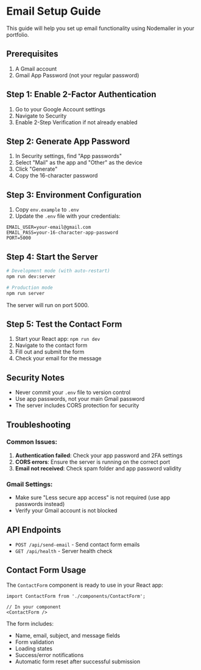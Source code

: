 # Email Setup Guide

This guide will help you set up email functionality using Nodemailer in your portfolio.

## Prerequisites

1. A Gmail account
2. Gmail App Password (not your regular password)

## Step 1: Enable 2-Factor Authentication

1. Go to your Google Account settings
2. Navigate to Security
3. Enable 2-Step Verification if not already enabled

## Step 2: Generate App Password

1. In Security settings, find "App passwords"
2. Select "Mail" as the app and "Other" as the device
3. Click "Generate"
4. Copy the 16-character password

## Step 3: Environment Configuration

1. Copy `env.example` to `.env`
2. Update the `.env` file with your credentials:

```env
EMAIL_USER=your-email@gmail.com
EMAIL_PASS=your-16-character-app-password
PORT=5000
```

## Step 4: Start the Server

```bash
# Development mode (with auto-restart)
npm run dev:server

# Production mode
npm run server
```

The server will run on port 5000.

## Step 5: Test the Contact Form

1. Start your React app: `npm run dev`
2. Navigate to the contact form
3. Fill out and submit the form
4. Check your email for the message

## Security Notes

- Never commit your `.env` file to version control
- Use app passwords, not your main Gmail password
- The server includes CORS protection for security

## Troubleshooting

### Common Issues:

1. **Authentication failed**: Check your app password and 2FA settings
2. **CORS errors**: Ensure the server is running on the correct port
3. **Email not received**: Check spam folder and app password validity

### Gmail Settings:

- Make sure "Less secure app access" is not required (use app passwords instead)
- Verify your Gmail account is not blocked

## API Endpoints

- `POST /api/send-email` - Send contact form emails
- `GET /api/health` - Server health check

## Contact Form Usage

The `ContactForm` component is ready to use in your React app:

```tsx
import ContactForm from './components/ContactForm';

// In your component
<ContactForm />
```

The form includes:
- Name, email, subject, and message fields
- Form validation
- Loading states
- Success/error notifications
- Automatic form reset after successful submission
